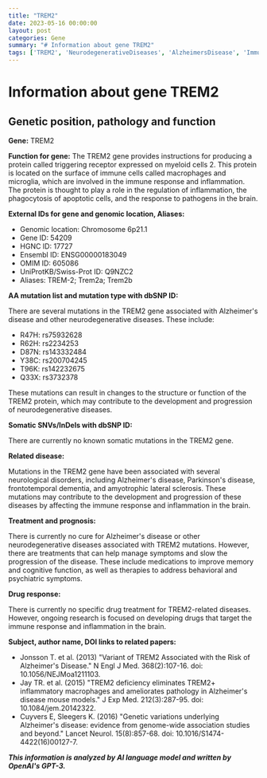 ```yaml
---
title: "TREM2"
date: 2023-05-16 00:00:00
layout: post
categories: Gene
summary: "# Information about gene TREM2"
tags: ['TREM2', 'NeurodegenerativeDiseases', 'AlzheimersDisease', 'ImmuneResponse', 'Inflammation', 'GeneticMutations', 'TreatmentOptions', 'ResearchProgress']
---
```


# Information about gene TREM2
## Genetic position, pathology and function

**Gene:** TREM2

**Function for gene:** The TREM2 gene provides instructions for producing a protein called triggering receptor expressed on myeloid cells 2. This protein is located on the surface of immune cells called macrophages and microglia, which are involved in the immune response and inflammation. The protein is thought to play a role in the regulation of inflammation, the phagocytosis of apoptotic cells, and the response to pathogens in the brain.

**External IDs for gene and genomic location, Aliases:**

- Genomic location: Chromosome 6p21.1
- Gene ID: 54209
- HGNC ID: 17727
- Ensembl ID: ENSG00000183049
- OMIM ID: 605086
- UniProtKB/Swiss-Prot ID: Q9NZC2
- Aliases: TREM-2; Trem2a; Trem2b

**AA mutation list and mutation type with dbSNP ID:**

There are several mutations in the TREM2 gene associated with Alzheimer's disease and other neurodegenerative diseases. These include:

- R47H: rs75932628
- R62H: rs2234253
- D87N: rs143332484
- Y38C: rs200704245
- T96K: rs142232675
- Q33X: rs3732378

These mutations can result in changes to the structure or function of the TREM2 protein, which may contribute to the development and progression of neurodegenerative diseases.

**Somatic SNVs/InDels with dbSNP ID:**

There are currently no known somatic mutations in the TREM2 gene.

**Related disease:**

Mutations in the TREM2 gene have been associated with several neurological disorders, including Alzheimer's disease, Parkinson's disease, frontotemporal dementia, and amyotrophic lateral sclerosis. These mutations may contribute to the development and progression of these diseases by affecting the immune response and inflammation in the brain.

**Treatment and prognosis:**

There is currently no cure for Alzheimer's disease or other neurodegenerative diseases associated with TREM2 mutations. However, there are treatments that can help manage symptoms and slow the progression of the disease. These include medications to improve memory and cognitive function, as well as therapies to address behavioral and psychiatric symptoms.

**Drug response:**

There is currently no specific drug treatment for TREM2-related diseases. However, ongoing research is focused on developing drugs that target the immune response and inflammation in the brain.

**Subject, author name, DOI links to related papers:**

- Jonsson T. et al. (2013) "Variant of TREM2 Associated with the Risk of Alzheimer's Disease." N Engl J Med. 368(2):107-16. doi: 10.1056/NEJMoa1211103.
- Jay TR. et al. (2015) "TREM2 deficiency eliminates TREM2+ inflammatory macrophages and ameliorates pathology in Alzheimer's disease mouse models." J Exp Med. 212(3):287-95. doi: 10.1084/jem.20142322.
- Cuyvers E, Sleegers K. (2016) "Genetic variations underlying Alzheimer's disease: evidence from genome-wide association studies and beyond." Lancet Neurol. 15(8):857-68. doi: 10.1016/S1474-4422(16)00127-7.

**_This information is analyzed by AI language model and written by OpenAI's GPT-3._**